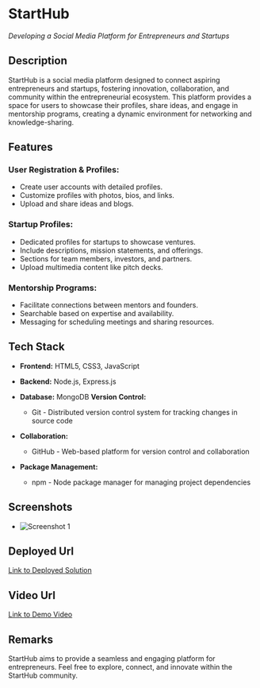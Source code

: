 # StartHub
*Developing a Social Media Platform for Entrepreneurs and Startups*

## Description
StartHub is a social media platform designed to connect aspiring entrepreneurs and startups, fostering innovation, collaboration, and community within the entrepreneurial ecosystem. This platform provides a space for users to showcase their profiles, share ideas, and engage in mentorship programs, creating a dynamic environment for networking and knowledge-sharing.

## Features
### User Registration & Profiles:
- Create user accounts with detailed profiles.
- Customize profiles with photos, bios, and links.
- Upload and share ideas and blogs.

### Startup Profiles:
- Dedicated profiles for startups to showcase ventures.
- Include descriptions, mission statements, and offerings.
- Sections for team members, investors, and partners.
- Upload multimedia content like pitch decks.

### Mentorship Programs:
- Facilitate connections between mentors and founders.
- Searchable based on expertise and availability.
- Messaging for scheduling meetings and sharing resources.

## Tech Stack
- **Frontend:** HTML5, CSS3, JavaScript 
- **Backend:** Node.js, Express.js
- **Database:** MongoDB
 **Version Control:**
  - Git - Distributed version control system for tracking changes in source code

- **Collaboration:**
  - GitHub - Web-based platform for version control and collaboration

- **Package Management:**
  - npm - Node package manager for managing project dependencies


## Screenshots
- ![Screenshot 1](https://github.com/rohitdhamale28/Bluebit/assets/123472738/c28b8bad-d220-4935-bc2b-165cb095916c)

## Deployed Url
[Link to Deployed Solution](https://starthub.onrender.com/)

## Video Url
[Link to Demo Video](https://starthub.onrender.com/)

## Remarks
StartHub aims to provide a seamless and engaging platform for entrepreneurs. Feel free to explore, connect, and innovate within the StartHub community.
